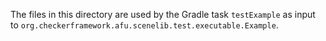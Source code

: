 The files in this directory are used by the Gradle task `testExample` as input to
`org.checkerframework.afu.scenelib.test.executable.Example`.
